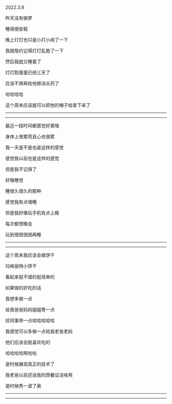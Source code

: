2022.3.9

昨天没有做梦

睡得很安稳

晚上灯灯也只是小打小闹了一下

我就隐约记得灯灯乱跑了一下

然后我就又睡着了

灯灯割蛋蛋已经三天了

应该不用再给他擦消炎药了

哈哈哈哈

这个周末应该就可以把他的帽子给拿下来了

---------

--------

最近一段时间都感觉好累哦

身体上很累而且心也很累

我一天是不是也是这样的感觉

感觉我以前也是这样的感觉

但是我不记得了

好像睡觉

睡很久很久的那种

感觉我有点嗜睡

但是我好像玩手机有点上瘾

每次都想晚会

玩到很困很困再睡

---------

--------

这个周末我应该会做饼干

玛格丽特小饼干

看起来挺不错的挺简单的

如果做的好吃的话

我想多做一点

给我爸爸妈妈姐姐寄一点

给同事带一点哈哈哈哈哈

我感觉可以多做一点给我老爸老妈

他们应该会挺喜欢吃的

哈哈哈哈啊哈哈

是时候展现真正的技术了

我老爸以前还说我的西餐证没啥用

是时候秀一波了奥

-------

-------

